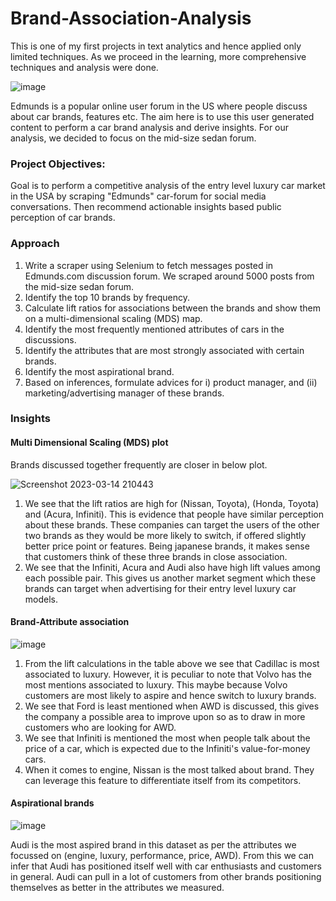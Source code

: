 # Brand-Association-Analysis

This is one of my first projects in text analytics and hence applied only limited techniques. As we proceed in the learning, more comprehensive techniques and analysis were done.

![image](https://user-images.githubusercontent.com/26767610/225181001-b8de4996-39f3-4e31-b693-7cf16fb2b3ed.png)

Edmunds is a popular online user forum in the US where people discuss about car brands, features etc. The aim here is to use this user generated content to perform a car brand analysis and derive insights. For our analysis, we decided to focus on the mid-size sedan forum.

### Project Objectives:

Goal is to perform a competitive analysis of the entry level luxury car market in the USA by scraping "Edmunds" car-forum for social media conversations. Then recommend actionable insights based public perception of car brands.

### Approach

1. Write a scraper using Selenium to fetch messages posted in Edmunds.com discussion forum. We scraped around 5000 posts from the mid-size sedan forum.
2. Identify the top 10 brands by frequency.
3. Calculate lift ratios for associations between the brands and show them on a multi-dimensional scaling (MDS) map.
4. Identify the most frequently mentioned attributes of cars in the discussions.
5. Identify the attributes that are most strongly associated with certain brands.
6. Identify the most aspirational brand.
7. Based on inferences, formulate advices for i) product manager, and (ii) marketing/advertising manager of these brands.

### Insights

#### Multi Dimensional Scaling (MDS) plot

Brands discussed together frequently are closer in below plot.

![Screenshot 2023-03-14 210443](https://user-images.githubusercontent.com/26767610/225186291-fa8e1308-375a-4398-b0cb-24e9f3ca28ae.jpg)

1. We see that the lift ratios are high for (Nissan, Toyota), (Honda, Toyota) and (Acura, Infiniti). This is evidence that people have similar perception about these brands. These companies can target the users of the other two brands as they would be more likely to switch, if offered slightly better price point or features. Being japanese brands, it makes sense that customers think of these three brands in close association.
2. We see that the Infiniti, Acura and Audi also have high lift values among each possible pair. This gives us another market segment which these brands can target when advertising for their entry level luxury car models. 

#### Brand-Attribute association

![image](https://user-images.githubusercontent.com/26767610/225184629-4842ba19-a324-4f9e-b6a9-57d4872a18ca.png)

1. From the lift calculations in the table above we see that Cadillac is most associated to luxury. However, it is peculiar to note that Volvo has the most mentions associated to luxury. This maybe because Volvo customers are most likely to aspire and hence switch to luxury brands.
2. We see that Ford is least mentioned when AWD is discussed, this gives the company a possible area to improve upon so as to draw in more customers who are looking for AWD.
3. We see that Infiniti is mentioned the most when people talk about the price of a car, which is expected due to the Infiniti's value-for-money cars.
4. When it comes to engine, Nissan is the most talked about brand. They can leverage this feature to differentiate itself from its competitors. 


#### Aspirational brands

![image](https://user-images.githubusercontent.com/26767610/225184314-0fd2e11d-250e-4962-a5ae-f4f229220a40.png)

Audi is the most aspired brand in this dataset as per the attributes we focussed on (engine, luxury, performance, price, AWD). From this we can infer that Audi has positioned itself well with car enthusiasts and customers in general. Audi can pull in a lot of customers from other brands positioning themselves as better in the attributes we measured. 
